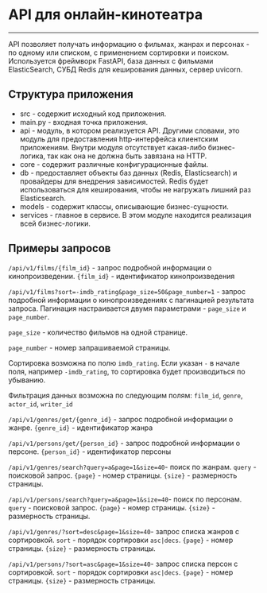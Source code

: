 <h1>API для онлайн-кинотеатра</h1>
<hr>
<p>API позволяет получать информацию о фильмах, жанрах и персонах - по одному или списком, с применением сортировки и поиском. Используется 
фреймворк FastAPI, база данных с фильмами ElasticSearch, СУБД Redis для 
кеширования данных, сервер uvicorn.</p>
<h2>Структура приложения</h2>
<ul>
    <li>src - содержит исходный код приложения.</li>
    <li>main.py - входная точка приложения.</li>
    <li>api - модуль, в котором реализуется API. Другими словами, это 
модуль для предоставления http-интерфейса клиентским приложениям. 
Внутри модуля отсутствует какая-либо бизнес-логика, так как она не должна быть 
завязана на HTTP.</li>
    <li>core - содержит различные конфигурационные файлы.</li>
    <li>db - предоставляет объекты баз данных (Redis, Elasticsearch) и 
провайдеры для внедрения зависимостей. Redis будет использоваться для кеширования, 
чтобы не нагружать лишний раз Elasticsearch.</li>
    <li>models - содержит классы, описывающие бизнес-сущности.</li>
    <li>services - главное в сервисе. В этом модуле находится реализация всей 
бизнес-логики.</li>
</ul>

<h2>Примеры запросов</h2>
<p><code>/api/v1/films/{film_id}</code> - запрос подробной информации о кинопроизведении.
<code>{film_id}</code> - идентификатор кинопроизведения</p>
<p><code>/api/v1/films?sort=-imdb_rating&page_size=50&page_number=1</code> - запрос 
подробной информации о кинопроизведениях с пагинацией результата запроса.
Пагинация настраивается двумя параметрами - <code>page_size</code> и 
<code>page_number</code>.</p> <p><code>page_size</code> - количество фильмов на 
одной странице.</p> 
<p><code>page_number</code> - номер запрашиваемой страницы.</p>
<p>Сортировка возможна по полю <code>imdb_rating</code>.
Если указан <code>-</code> в начале поля, например <code>-imdb_rating</code>, то
сортировка будет производиться по убыванию.</p>
<p>Фильтрация данных возможна по следующим полям: <code>film_id</code>, <code>genre</code>, 
<code>actor_id</code>, <code>writer_id</code></p>
<p><code>/api/v1/genres/get/{genre_id}</code> - запрос подробной информации о жанре.
<code>{genre_id}</code> - идентификатор жанра</p>
<p><code>/api/v1/persons/get/{person_id}</code> - запрос подробной информации о персоне.
<code>{person_id}</code> - идентификатор персоны</p>
<p><code>/api/v1/genres/search?query=a&page=1&size=40</code>- поиск по жанрам. <code>query</code> - поисковой запрос.
<code>{page}</code> - номер страницы.
<code>{size}</code> - размерность страницы.</p>
<p><code>/api/v1/persons/search?query=a&page=1&size=40</code>- поиск по персонам. <code>query</code> - поисковой запрос.
<code>{page}</code> - номер страницы.
<code>{size}</code> - размерность страницы.</p>
<p><code>/api/v1/genres/?sort=desc&page=1&size=40</code>- запрос списка жанров с сортировкой. 
<code>sort</code> - порядок сортировки <code>asc|decs</code>.
<code>{page}</code> - номер страницы.
<code>{size}</code> - размерность страницы.</p>
<p><code>/api/v1/persons/?sort=asc&page=1&size=40</code>- запрос списка персон с сортировкой. 
<code>sort</code> - порядок сортировки <code>asc|decs</code>.
<code>{page}</code> - номер страницы.
<code>{size}</code> - размерность страницы.</p>

